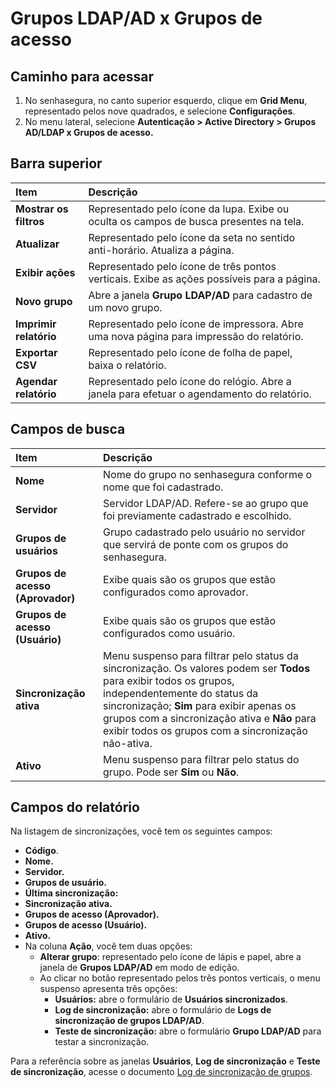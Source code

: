 # Grupos LDAP/AD x Grupos de acesso

## Caminho para acessar

1. No senhasegura, no canto superior esquerdo, clique em **Grid Menu**, representado pelos nove quadrados, e selecione **Configurações**.  
2. No menu lateral, selecione **Autenticação \> Active Directory \> Grupos AD/LDAP x Grupos de acesso.**

## Barra superior

| Item  | Descrição |
| :---- | :---- |
| **Mostrar os filtros** | Representado pelo ícone da lupa. Exibe ou oculta os campos de busca presentes na tela. |
| **Atualizar** | Representado pelo ícone da seta no sentido anti-horário. Atualiza a página. |
| **Exibir ações** | Representado pelo ícone de três pontos verticais. Exibe as  ações possíveis para a página. |
| **Novo grupo** | Abre a janela **Grupo LDAP/AD** para cadastro de um novo grupo. |
| **Imprimir relatório** | Representado pelo ícone de impressora. Abre uma nova página para impressão do relatório. |
| **Exportar CSV** | Representado pelo ícone de folha de papel, baixa o relatório. |
| **Agendar relatório** | Representado pelo ícone do relógio. Abre a janela para efetuar o agendamento do relatório. |

## Campos de busca

| Item | Descrição |
| :---- | :---- |
| **Nome** | Nome do grupo no senhasegura conforme o nome que foi cadastrado. |
| **Servidor** | Servidor LDAP/AD. Refere-se ao grupo que foi previamente cadastrado e escolhido. |
| **Grupos de usuários** | Grupo cadastrado pelo usuário no servidor que servirá de ponte com os grupos do senhasegura. |
| **Grupos de acesso (Aprovador)** | Exibe quais são os grupos que estão configurados como aprovador. |
| **Grupos de acesso (Usuário)** | Exibe quais são os grupos que estão configurados como usuário. |
| **Sincronização ativa** | Menu suspenso para filtrar pelo status da sincronização. Os valores podem ser **Todos** para exibir todos os grupos, independentemente do status da sincronização; **Sim** para exibir apenas os grupos com a sincronização ativa e **Não** para exibir todos os grupos com a sincronização não-ativa. |
| **Ativo** | Menu suspenso para filtrar pelo status do grupo. Pode ser **Sim** ou **Não**. |

## Campos do relatório

Na listagem de sincronizações, você tem os seguintes campos:

* **Código**.  
* **Nome.**  
* **Servidor.**  
* **Grupos de usuário.**  
* **Última sincronização:**  
* **Sincronização ativa.**  
* **Grupos de acesso (Aprovador).**  
* **Grupos de acesso (Usuário).**  
* **Ativo.**  
* Na coluna **Ação**, você tem duas opções:  
  * **Alterar grupo**: representado pelo ícone de lápis e papel, abre a janela de **Grupos LDAP/AD** em modo de edição.  
  * Ao clicar no botão representado pelos três pontos verticais, o menu suspenso apresenta três opções:  
    * **Usuários:** abre o formulário de **Usuários sincronizados**.  
    * **Log de sincronização:** abre o formulário de **Logs de sincronização de grupos LDAP/AD**.  
    * **Teste de sincronização:** abre o formulário **Grupo LDAP/AD** para testar a sincronização.

Para a referência sobre as janelas **Usuários**, **Log de sincronização** e **Teste de sincronização**, acesse o documento [Log de sincronização de grupos](/v3-33/docs/pt/group-synchronization-log).